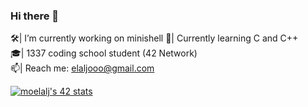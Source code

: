 ### Hi there 👋
🛠| I’m currently working on minishell
👯| Currently learning C and C++                                                                                                                                                 
🎓| 1337 coding school student (42 Network)                                                                                                                                 
📫| Reach me: elaljooo@gmail.com

<a href="https://github.com/oakoudad/badge42"><img src="https://badge.mediaplus.ma/colorfulwaves/moelalj" alt="moelalj's 42 stats" /></a>

<!--
**elaljo/elaljo** is a ✨ _special_ ✨ repository because its `README.md` (this file) appears on your GitHub profile.

Here are some ideas to get you started:

🔭 I’m currently working on ...
- 🌱 I’m currently learning ...
- 👯 I’m looking to collaborate on ...
- 🤔 I’m looking for help with ...
- 💬 Ask me about ...
- 📫 How to reach me: ...
- 😄 Pronouns: ...
- ⚡ Fun fact: ...
-->
